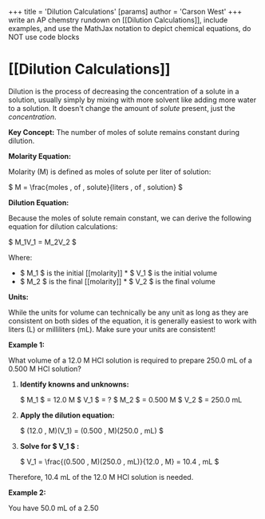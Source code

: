 +++
 title = 'Dilution Calculations'
[params]
	author = 'Carson West'
+++
write an AP chemstry rundown on [[Dilution Calculations]], include examples, and use the MathJax notation to depict chemical equations, do NOT use code blocks

# [[Dilution Calculations]] 
Dilution is the process of decreasing the concentration of a solute in a solution, usually simply by mixing with more solvent like adding more water to a solution.  It doesn't change the amount of *solute* present, just the *concentration*.

**Key Concept:** The number of moles of solute remains constant during dilution.

**Molarity Equation:**

Molarity (M) is defined as moles of solute per liter of solution:

 $ M = \frac{moles \, of \, solute}{liters \, of \, solution} $ 

**Dilution Equation:**

Because the moles of solute remain constant, we can derive the following equation for dilution calculations:

 $ M_1V_1 = M_2V_2 $ 

Where:

*  $ M_1 $  is the initial [[molarity]] *  $ V_1 $  is the initial volume
*  $ M_2 $  is the final [[molarity]] *  $ V_2 $  is the final volume


**Units:**

While the units for volume can technically be any unit as long as they are consistent on both sides of the equation, it is generally easiest to work with liters (L) or milliliters (mL).  Make sure your units are consistent!

**Example 1:**

What volume of a 12.0 M HCl solution is required to prepare 250.0 mL of a 0.500 M HCl solution?

1. **Identify knowns and unknowns:**

    $ M_1 $  = 12.0 M
    $ V_1 $  = ?
    $ M_2 $  = 0.500 M
    $ V_2 $  = 250.0 mL

2. **Apply the dilution equation:**

    $ (12.0 \, M)(V_1) = (0.500 \, M)(250.0 \, mL) $ 

3. **Solve for  $ V_1 $ :**

    $ V_1 = \frac{(0.500 \, M)(250.0 \, mL)}{12.0 \, M} = 10.4 \, mL $ 

Therefore, 10.4 mL of the 12.0 M HCl solution is needed.


**Example 2:**

You have 50.0 mL of a 2.50